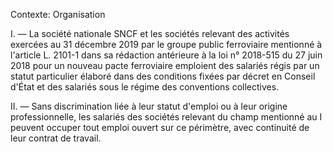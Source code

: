 Contexte: Organisation

I. — La société nationale SNCF et les sociétés relevant des activités exercées au 31 décembre 2019 par le groupe public ferroviaire mentionné à l'article L. 2101-1 dans sa rédaction antérieure à la loi n° 2018-515 du 27 juin 2018 pour un nouveau pacte ferroviaire emploient des salariés régis par un statut particulier élaboré dans des conditions fixées par décret en Conseil d'État et des salariés sous le régime des conventions collectives.

II. — Sans discrimination liée à leur statut d'emploi ou à leur origine professionnelle, les salariés des sociétés relevant du champ mentionné au I peuvent occuper tout emploi ouvert sur ce périmètre, avec continuité de leur contrat de travail.
